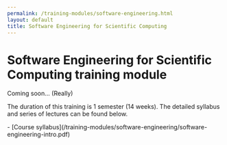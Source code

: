 ```yaml
---
permalink: /training-modules/software-engineering.html
layout: default
title: Software Engineering for Scientific Computing
---
```


# Software Engineering for Scientific Computing training module
<p align="justify">
Coming soon... (Really)

The duration of this training is 1 semester (14 weeks). The detailed syllabus and series of lectures can be found below.
</p>
- [Course syllabus](/training-modules/software-engineering/software-engineering-intro.pdf)

